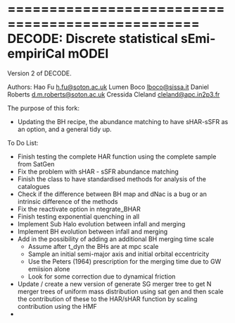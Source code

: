 =================================================
DECODE: Discrete statistical sEmi-empiriCal mODEl
=================================================

Version 2 of DECODE.

Authors:
Hao Fu <h.fu@soton.ac.uk>
Lumen Boco <lboco@sissa.it>
Daniel Roberts <d.m.roberts@soton.ac.uk>
Cressida Cleland <cleland@apc.in2p3.fr>

The purpose of this fork:
  - Updating the BH recipe, the abundance matching to have sHAR-sSFR as an option, and a general tidy up.

To Do List:
  - Finish testing the complete HAR function using the complete sample from SatGen
  - Fix the problem with sHAR - sSFR abundance matching
  - Finish the class to have standardised methods for analysis of the catalogues
  - Check if the difference between BH map and dNac is a bug or an intrinsic difference of the methods
  - Fix the reactivate option in ntegrate_BHAR
  - Finish testing exponential quenching in all
  - Implement Sub Halo evolution between infall and merging
  - Implement BH evolution between infall and merging
  - Add in the possibility of adding an additional BH merging time scale
      - Assume after t_dyn the BHs are at mpc scale
      - Sample an initial semi-major axis and initial orbital eccentricity
      - Use the Peters (1964) prescription for the merging time due to GW emiision alone
      - Look for some correction due to dynamical friction
  - Update / create a new version of generate SG merger tree to get N merger trees of uniform mass distribution using sat gen and then scale the contribution of these to the HAR/sHAR function by scaling contribution using the HMF
  - 
